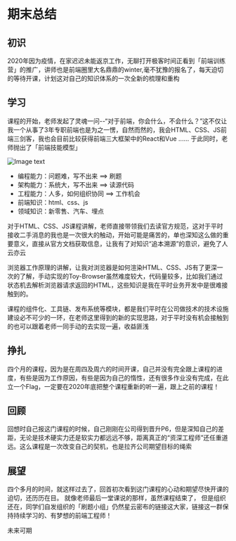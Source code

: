 # 期末总结

## 初识
2020年因为疫情，在家迟迟未能返京工作，无聊打开极客时间正看到「前端训练营」的推广，讲师也是前端圈里大名鼎鼎的winter,毫不犹豫的报名了，每天迫切的等待开课，计划这对自己的知识体系的一次全新的梳理和重构
## 学习
课程的开始，老师发起了灵魂一问--“对于前端，你会什么，不会什么？”这不仅让我一个从事了3年专职前端也是为之一愣，自然而然的，我会HTML、CSS、JS前端三剑客，我也会目前比较获得前端三大框架中的React和Vue ...... 于此同时，老师抛出了「前端技能模型」

![Image text](https://cdn.nlark.com/yuque/0/2020/png/152077/1594899234057-96d4a50b-4299-4a6f-913f-1dda288b9a33.png?x-oss-process=image%2Fresize%2Cw_1166)

 - 编程能力：问题难，写不出来 ==> 刷题
 - 架构能力：系统大，写不出来 ==> 读源代码
 - 工程能力：人多，如何组织协同 ==> 工作机会
 - 前端知识：html、css、js
 - 领域知识：新零售、汽车、埋点

对于HTML、CSS、JS课程讲解，老师直接带领我们去读官方规范，这对于平时接收二手消息的我也是一次很大的触动，开始可能是痛苦的，单也深知这么做的重要意义，直接从官方文档获取信息，让我有了对知识“追本溯源”的意识，避免了人云亦云

浏览器工作原理的讲解，让我对浏览器是如何渲染HTML、CSS、JS有了更深一次的了解，手动实现的Toy-Browser虽然难度较大，代码量较多，比如我们通过状态机去解析浏览器请求返回的HTML，这些知识是我在平时业务开发中是很难接触到的。

课程的组件化、工具链、发布系统等模块，都是我们平时在公司做技术的技术设施建设必不可少的一环，在老师这里得到的新的实现思路，对于平时没有机会接触到的也可以跟着老师一同手动的去实现一遍，收益匪浅

## 挣扎
四个月的课程，因为是在周四及周六的时间开课，自己并没有完全跟上课程的进度，有些是因为工作原因，有些是因为自己的惰性，还有很多作业没有完成，在此立一个Flag，一定要在2020年底把整个课程重新的听一遍，跟上之前的课程！

## 回顾
回想时自己报这门课程的时候，自己刚刚在公司得到晋升P6，但是深知自己的差距，无论是技术硬实力还是软实力都远远不够，距离真正的“资深工程师”还任重道远。这么课程是一次改变自己的契机，也是拉齐公司期望目标的绳索

## 展望
四个多月的时间，就这样过去了，回首初次看到这门课程的心动和期望尽快开课的迫切，还历历在目。
就像老师最后一堂课说的那样，虽然课程结束了， 但是组织还在，同学们自发组织的「刷题小组」仍然星云密布的链接这大家，链接这一群保持持续学习的、有梦想的前端工程师！

未来可期
